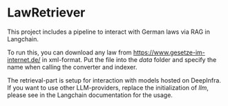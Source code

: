# LawRetriever
This project includes a pipeline to interact with German laws via RAG in Langchain.

To run this, you can download any law from https://www.gesetze-im-internet.de/ in xml-format.
Put the file into the *data* folder and specify the name when calling the converter and indexer.

The retrieval-part is setup for interaction with models hosted on DeepInfra. If you want to use other LLM-providers, replace the initialization of *llm*, please see in the Langchain documentation for the usage.
